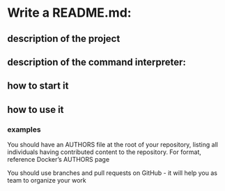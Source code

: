 # Write a README.md:

## description of the project
## description of the command interpreter:

## how to start it
## how to use it

### examples

You should have an AUTHORS file at the root of your repository, listing all individuals having contributed content to the repository. For format, reference Docker’s AUTHORS page

You should use branches and pull requests on GitHub - it will help you as team to organize your work